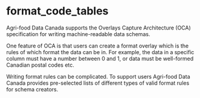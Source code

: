 # format_code_tables

Agri-food Data Canada supports the Overlays Capture Architecture (OCA) specification for writing machine-readable data schemas.

One feature of OCA is that users can create a format overlay which is the rules of which format the data can be in. For example, the data in a specific column must have a number between 0 and 1, or data must be well-formed Canadian postal codes etc.

Writing format rules can be complicated. To support users Agri-food Data Canada provides pre-selected lists of different types of valid format rules for schema creators.
